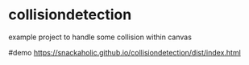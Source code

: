﻿# collisiondetection
example project to handle some collision within canvas

#demo
https://snackaholic.github.io/collisiondetection/dist/index.html
